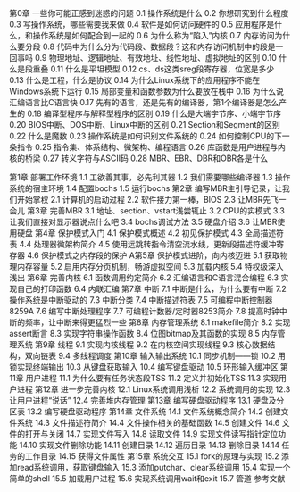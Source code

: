 第0章 一些你可能正感到迷惑的问题
0.1 操作系统是什么
0.2 你想研究到什么程度
0.3 写操作系统，哪些需要我来做
0.4 软件是如何访问硬件的
0.5 应用程序是什么，和操作系统是如何配合到一起的
0.6 为什么称为“陷入”内核
0.7 内存访问为什么要分段
0.8 代码中为什么分为代码段、数据段？这和内存访问机制中的段是一回事吗
0.9 物理地址、逻辑地址、有效地址、线性地址、虚拟地址的区别
0.10 什么是段重叠
0.11 什么是平坦模型
0.12 cs、ds这类sreg段寄存器，位宽是多少
0.13 什么是工程，什么是协议
0.14 为什么Linux系统下的应用程序不能在Windows系统下运行
0.15 局部变量和函数参数为什么要放在栈中
0.16 为什么说汇编语言比C语言快
0.17 先有的语言，还是先有的编译器，第1个编译器是怎么产生的
0.18 编译型程序与解释型程序的区别
0.19 什么是大端字节序、小端字节序
0.20 BIOS中断、DOS中断、Linux中断的区别
0.21 Section和Segment的区别
0.22 什么是魔数
0.23 操作系统是如何识别文件系统的
0.24 如何控制CPU的下一条指令
0.25 指令集、体系结构、微架构、编程语言
0.26 库函数是用户进程与内核的桥梁
0.27 转义字符与ASCII码
0.28 MBR、EBR、DBR和OBR各是什么

第1章 部署工作环境
1.1 工欲善其事，必先利其器
1.2 我们需要哪些编译器
1.3 操作系统的宿主环境
1.4 配置bochs
1.5 运行bochs
第2章 编写MBR主引导记录，让我们开始掌权
2.1 计算机的启动过程
2.2 软件接力第一棒，BIOS
2.3 让MBR先飞一会儿
第3章 完善MBR
3.1 地址、section、vstart浅尝辄止
3.2 CPU的实模式
3.3 让我们直接对显示器说点什么吧
3.4 bochs调试方法
3.5 硬盘介绍
3.6 让MBR使用硬盘
第4章 保护模式入门
4.1 保护模式概述
4.2 初见保护模式
4.3 全局描述符表
4.4 处理器微架构简介
4.5 使用远跳转指令清空流水线，更新段描述符缓冲寄存器
4.6 保护模式之内存段的保护
A第5章 保护模式进阶，向内核迈进
5.1 获取物理内存容量
5.2 启用内存分页机制，畅游虚拟空间
5.3 加载内核
5.4 特权级深入浅出
第6章 完善内核
6.1 函数调用约定简介
6.2 汇编语言和C语言混合编程
6.3 实现自己的打印函数
6.4 内联汇编
第7章 中断
7.1 中断是什么，为什么要有中断
7.2 操作系统是中断驱动的
7.3 中断分类
7.4 中断描述符表
7.5 可编程中断控制器8259A
7.6 编写中断处理程序
7.7 可编程计数器/定时器8253简介
7.8 提高时钟中断的频率，让中断来得更猛烈一些
第8章 内存管理系统
8.1 makefile简介
8.2 实现assert断言
8.3 实现字符串操作函数
8.4 位图bitmap及其函数的实现
8.5 内存管理系统
第9章 线程
9.1 实现内核线程
9.2 在内核空间实现线程
9.3 核心数据结构，双向链表
9.4 多线程调度
第10章 输入输出系统
10.1 同步机制——锁
10.2 用锁实现终端输出
10.3 从键盘获取输入
10.4 编写键盘驱动
10.5 环形输入缓冲区
第11章 用户进程
11.1 为什么要有任务状态段TSS
11.2 定义并初始化TSS
11.3 实现用户进程
第12章 进一步完善内核
12.1 Linux系统调用浅析
12.2 系统调用的实现
12.3 让用户进程“说话”
12.4 完善堆内存管理
第13章 编写硬盘驱动程序
13.1 硬盘及分区表
13.2 编写硬盘驱动程序
第14章 文件系统
14.1 文件系统概念简介
14.2 创建文件系统
14.3 文件描述符简介
14.4 文件操作相关的基础函数
14.5 创建文件
14.6 文件的打开与关闭
14.7 实现文件写入
14.8 读取文件
14.9 实现文件读写指针定位功能
14.10 实现文件删除功能
14.11 创建目录
14.12 遍历目录
14.13 删除目录
14.14 任务的工作目录
14.15 获得文件属性
第15章 系统交互
15.1 fork的原理与实现
15.2 添加read系统调用，获取键盘输入
15.3 添加putchar、clear系统调用
15.4 实现一个简单的shell
15.5 加载用户进程
15.6 实现系统调用wait和exit
15.7 管道
参考文献